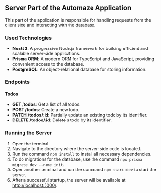 ## Server Part of the Automaze Application

This part of the application is responsible for handling requests from the client side and interacting with the database.

### Used Technologies

- **NestJS**: A progressive Node.js framework for building efficient and scalable server-side applications.
- **Prisma ORM**: A modern ORM for TypeScript and JavaScript, providing convenient access to the database.
- **PostgreSQL**: An object-relational database for storing information.

### Endpoints

#### Todos

- **GET /todos**: Get a list of all todos.
- **POST /todos**: Create a new todo.
- **PATCH /todos/:id**: Partially update an existing todo by its identifier.
- **DELETE /todos/:id**: Delete a todo by its identifier.

### Running the Server

1. Open the terminal.
2. Navigate to the directory where the server-side code is located.
3. Run the command `npm install` to install all necessary dependencies.
5. To do migrations for the database, use the command `npx prisma migrate dev --name init`.
6. Open another terminal and run the command `npm start:dev` to start the server.
7. After a successful startup, the server will be available at [http://localhost:5000/](http://localhost:5000/).
